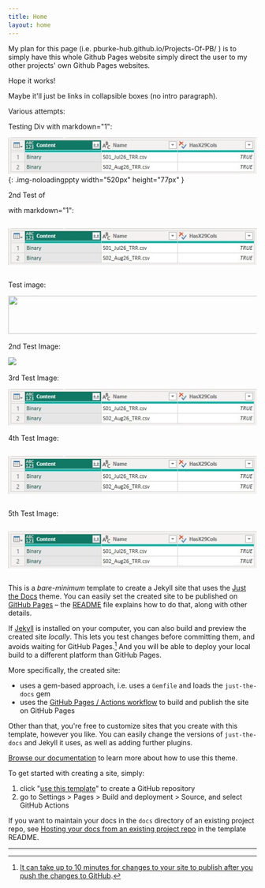 ```yaml
---
title: Home
layout: home
---
```


My plan for this page (i.e. pburke-hub.github.io/Projects-Of-PB/ ) is to simply have this whole Github Pages website simply direct the user to my other projects' own Github Pages websites.

Hope it works!

Maybe it'll just be links in collapsible boxes (no intro paragraph).

Various attempts:

<!-- I give up on gh-pages relative references!!!
<img src="../../docs/assets/images/F01/07_Output_Tbl-520w.jpg" width="520px" height="77px" loading="lazy" > 

<img src=../../docs/assets/images/F01/07_Output_Tbl-520w.jpg width="520px" height="77px" loading="lazy" >

<img src="/../../docs/assets/images/F01/07_Output_Tbl-520w.jpg" width="520px" height="77px" loading="lazy" >
-->

Testing Div with markdown="1":

<!-- style="overflow-x:auto;white-space:nowrap" markdown="1" -->

<div markdown="1" class="scrolling-div-class" height="77px" width="520px" >

![Test Image](https://raw.githubusercontent.com/pburke-hub/Projects-Of-PB/main/docs/assets/images/07_Output_Tbl-520w.jpg){: .img-noloadingppty width="520px" height="77px" }

</div> 

2nd Test of <Div> with markdown="1":

<div style="overflow-x:auto;white-space:nowrap" markdown="1" width="520" height="77">

![Test Image](https://raw.githubusercontent.com/pburke-hub/Projects-Of-PB/main/docs/assets/images/07_Output_Tbl-520w.jpg)

</div> 


Test image:

<div style="overflow-x:auto;white-space:nowrap" >

<!-- ![Test Image](../../docs/assets/images/F01/07_Output_Tbl-520w.jpg)
{: width="520px" } -->

<img src="../../docs/assets/images/F01/07_Output_Tbl-520w.jpg" width="520px" height="77px" loading="lazy" >

</div> 

2nd Test Image:

<!-- ![Test Image](/../../docs/assets/images/F01/07_Output_Tbl-520w.jpg) -->

<img src="/../docs/assets/images/F01/07_Output_Tbl-520w.jpg">

3rd Test Image:

![Test Image](https://raw.githubusercontent.com/pburke-hub/Projects-Of-PB/main/docs/assets/images/07_Output_Tbl-520w.jpg)

4th Test Image:

<div style="overflow-x:auto;white-space:nowrap" >

<!-- ![Test Image](https://raw.githubusercontent.com/pburke-hub/Projects-Of-PB/main/docs/assets/images/07_Output_Tbl-520w.jpg) -->

<img src="https://raw.githubusercontent.com/pburke-hub/Projects-Of-PB/main/docs/assets/images/07_Output_Tbl-520w.jpg" 
  width="520px" height="77px" loading="lazy" >

</div> 

5th Test Image:

<div style="overflow-x:auto;white-space:nowrap" >

<img src="https://raw.githubusercontent.com/pburke-hub/Projects-Of-PB/main/docs/assets/images/07_Output_Tbl-520w.jpg" >{: width="520" }

</div> 

This is a *bare-minimum* template to create a Jekyll site that uses the [Just the Docs] theme. You can easily set the created site to be published on [GitHub Pages] – the [README] file explains how to do that, along with other details.

If [Jekyll] is installed on your computer, you can also build and preview the created site *locally*. This lets you test changes before committing them, and avoids waiting for GitHub Pages.[^1] And you will be able to deploy your local build to a different platform than GitHub Pages.

More specifically, the created site:

- uses a gem-based approach, i.e. uses a `Gemfile` and loads the `just-the-docs` gem
- uses the [GitHub Pages / Actions workflow] to build and publish the site on GitHub Pages

Other than that, you're free to customize sites that you create with this template, however you like. You can easily change the versions of `just-the-docs` and Jekyll it uses, as well as adding further plugins.

[Browse our documentation][Just the Docs] to learn more about how to use this theme.

To get started with creating a site, simply:

1. click "[use this template]" to create a GitHub repository
2. go to Settings > Pages > Build and deployment > Source, and select GitHub Actions

If you want to maintain your docs in the `docs` directory of an existing project repo, see [Hosting your docs from an existing project repo](https://github.com/just-the-docs/just-the-docs-template/blob/main/README.md#hosting-your-docs-from-an-existing-project-repo) in the template README.

----

[^1]: [It can take up to 10 minutes for changes to your site to publish after you push the changes to GitHub](https://docs.github.com/en/pages/setting-up-a-github-pages-site-with-jekyll/creating-a-github-pages-site-with-jekyll#creating-your-site).

[Just the Docs]: https://just-the-docs.github.io/just-the-docs/
[GitHub Pages]: https://docs.github.com/en/pages
[README]: https://github.com/just-the-docs/just-the-docs-template/blob/main/README.md
[Jekyll]: https://jekyllrb.com
[GitHub Pages / Actions workflow]: https://github.blog/changelog/2022-07-27-github-pages-custom-github-actions-workflows-beta/
[use this template]: https://github.com/just-the-docs/just-the-docs-template/generate
